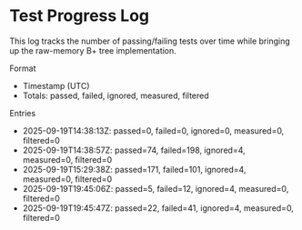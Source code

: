 # Test Progress Log

This log tracks the number of passing/failing tests over time while bringing up the raw-memory B+ tree implementation.

Format
- Timestamp (UTC)
- Totals: passed, failed, ignored, measured, filtered

Entries

- 2025-09-19T14:38:13Z: passed=0, failed=0, ignored=0, measured=0, filtered=0
- 2025-09-19T14:38:57Z: passed=74, failed=198, ignored=4, measured=0, filtered=0
- 2025-09-19T15:29:38Z: passed=171, failed=101, ignored=4, measured=0, filtered=0
- 2025-09-19T19:45:06Z: passed=5, failed=12, ignored=4, measured=0, filtered=0
- 2025-09-19T19:45:47Z: passed=22, failed=41, ignored=4, measured=0, filtered=0

